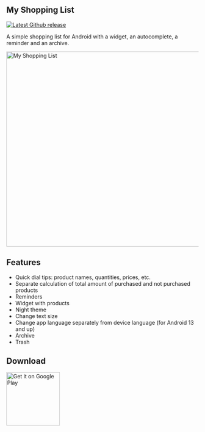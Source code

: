 ## My Shopping List

[![Latest Github release](https://img.shields.io/github/v/release/sokolovromann/MyShopping?style=plastic)](https://github.com/sokolovromann/MyShopping/releases/latest)

A simple shopping list for Android with a widget, an autocomplete, a reminder and an archive.

<img alt="My Shopping List" title="My Shopping List" src="https://i.ibb.co/GPsznKc/en-github.png" width="512">

## Features

- Quick dial tips: product names, quantities, prices, etc.
- Separate calculation of total amount of purchased and not purchased products
- Reminders
- Widget with products
- Night theme
- Change text size
- Change app language separately from device language (for Android 13 and up)
- Archive
- Trash

## Download

<a href="https://play.google.com/store/apps/details?id=ru.sokolovromann.myshopping">
    <img alt="Get it on Google Play" title="Google Play" src="https://i.ibb.co/BnzV9tJ/get-it-on-google-play.png" width="140">
</a>
